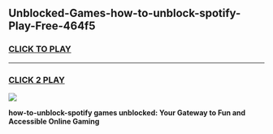 
## Unblocked-Games-how-to-unblock-spotify-Play-Free-464f5
<h3>
<a href="https://premium76.site?title=how-to-unblock-spotify&ref=23A">CLICK TO PLAY</a></h3>
<hr>

<h3>
<a href="https://premium76.site?title=how-to-unblock-spotify&ref=23A">CLICK 2 PLAY</a>
  
</h3>

<a href="https://premium76.site?title=how-to-unblock-spotify&ref=23A"><img src="https://clearcache.store/games.png"></a>


**how-to-unblock-spotify games unblocked: Your Gateway to Fun and Accessible Online Gaming**
